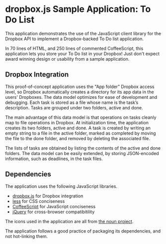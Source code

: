 # dropbox.js Sample Application: To Do List

This application demonstrates the use of the JavaScript client library for the
Dropbox API to implement a Dropbox-backed To Do list application.

In 70 lines of HTML, and 250 lines of commented CoffeeScript, this application
lets you store your To Do list in your Dropbox! Just don't expect award winning
design or usability from a sample application.


## Dropbox Integration

This proof-of-concept application uses the "App folder" Dropbox access level,
so Dropbox automatically creates a directory for its app data in the users'
Dropboxes. The data model optimizes for ease of development and debugging.
Each task is stored as a file whose name is the task’s description. Tasks are
grouped under two folders, active and done.

The main advantage of this data model is that operations on tasks cleanly map
to file operations in Dropbox. At initialization time, the application creates
its two folders, active and done. A task is created by writing an empty string
to a file in the active folder, marked as completed by moving the file to the
done folder, and removed by deleting the associated file.

The lists of tasks are obtained by listing the contents of the active and done
folders. The data model can be easily extended, by storing JSON-encoded
information, such as deadlines, in the task files.


## Dependencies

The application uses the following JavaScript libraries.

* [dropbox.js](https://github.com/dropbox/dropbox-js) for Dropbox integration
* [less](http://lesscss.org/) for CSS conciseness
* [CoffeeScript](http://coffeescript.org/) for JavaScript conciseness
* [jQuery](http://jquery.com/) for cross-browser compatibitility

The icons used in the application are all from
[the noun project](http://thenounproject.com/).

The application follows a good practice of packaging its dependencies, and not
hot-linking them.
